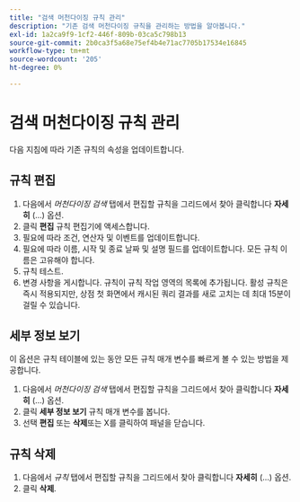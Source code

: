 ```yaml
---
title: "검색 머천다이징 규칙 관리"
description: "기존 검색 머천다이징 규칙을 관리하는 방법을 알아봅니다."
exl-id: 1a2ca9f9-1cf2-446f-809b-03ca5c798b13
source-git-commit: 2b0ca3f5a68e75ef4b4e71ac7705b17534e16845
workflow-type: tm+mt
source-wordcount: '205'
ht-degree: 0%

---
```


# 검색 머천다이징 규칙 관리

다음 지침에 따라 기존 규칙의 속성을 업데이트합니다.

## 규칙 편집

1. 다음에서 *머천다이징 검색* 탭에서 편집할 규칙을 그리드에서 찾아 클릭합니다 **자세히** (...) 옵션.
1. 클릭 **편집** 규칙 편집기에 액세스합니다.
1. 필요에 따라 조건, 연산자 및 이벤트를 업데이트합니다.
1. 필요에 따라 이름, 시작 및 종료 날짜 및 설명 필드를 업데이트합니다. 모든 규칙 이름은 고유해야 합니다.
1. 규칙 테스트.
1. 변경 사항을 게시합니다.
규칙이 규칙 작업 영역의 목록에 추가됩니다. 활성 규칙은 즉시 적용되지만, 상점 첫 화면에서 캐시된 쿼리 결과를 새로 고치는 데 최대 15분이 걸릴 수 있습니다.

## 세부 정보 보기

이 옵션은 규칙 테이블에 있는 동안 모든 규칙 매개 변수를 빠르게 볼 수 있는 방법을 제공합니다.

1. 다음에서 *머천다이징 검색* 탭에서 편집할 규칙을 그리드에서 찾아 클릭합니다 **자세히** (...) 옵션.
1. 클릭 **세부 정보 보기** 규칙 매개 변수를 봅니다.
1. 선택 **편집** 또는 **삭제**&#x200B;또는 X를 클릭하여 패널을 닫습니다.

## 규칙 삭제

1. 다음에서 *규칙* 탭에서 편집할 규칙을 그리드에서 찾아 클릭합니다 **자세히** (...) 옵션.
1. 클릭 **삭제**.
